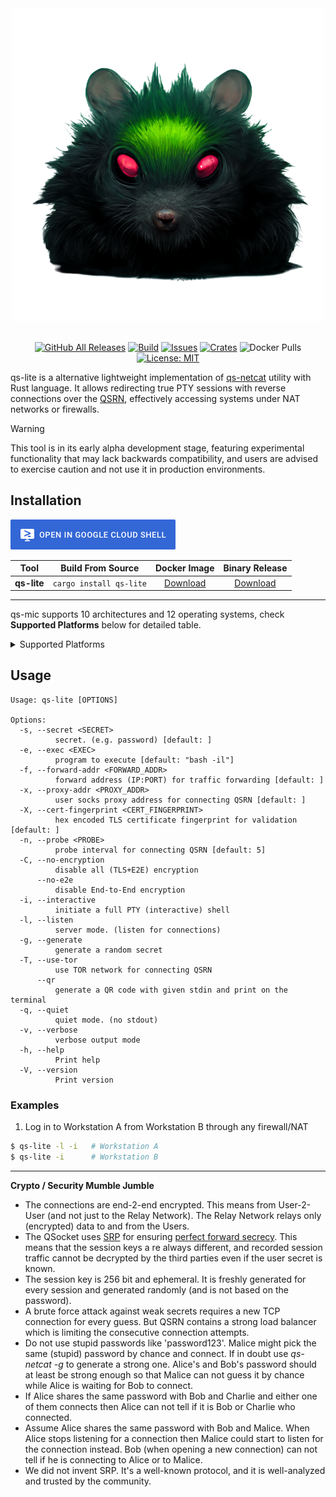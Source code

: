 <div align="center">
  <img src=".github/img/banner.png">
  <br>
  <br>


  [![GitHub All Releases][release-img]][release]
  [![Build][workflow-img]][workflow]
  [![Issues][issues-img]][issues]
  [![Crates][crates-img]][crates]
  ![Docker Pulls][docker-pulls]
  [![License: MIT][license-img]][license]
</div>

[crates]: https://crates.io/crates/qs-lite
[crates-img]: https://img.shields.io/crates/v/qs-lite
[release]: https://github.com/qsocket/qs-lite/releases
[release-img]: https://img.shields.io/github/v/release/qsocket/qs-lite
[downloads]: https://github.com/qsocket/qs-lite/releases
[downloads-img]: https://img.shields.io/github/downloads/qsocket/qs-lite/total?logo=github
[issues]: https://github.com/qsocket/qs-lite/issues
[issues-img]: https://img.shields.io/github/issues/qsocket/qs-lite?color=red
[docker-pulls]: https://img.shields.io/docker/pulls/qsocket/qs-lite?logo=docker&label=docker%20pulls
[license]: https://raw.githubusercontent.com/qsocket/qs-lite/master/LICENSE
[license-img]: https://img.shields.io/github/license/qsocket/qs-lite.svg
[google-cloud-shell]: https://console.cloud.google.com/cloudshell/open?git_repo=https://github.com/qsocket/qs-lite&tutorial=README.md
[workflow-img]: https://github.com/qsocket/qs-lite/actions/workflows/main.yml/badge.svg
[workflow]: https://github.com/qsocket/qs-lite/actions/workflows/main.yml
[qsrn]: https://github.com/qsocket/qsrn


qs-lite is a alternative lightweight implementation of [qs-netcat](https://github.com/qsocket/qs-netcat) utility with Rust language. It allows redirecting true PTY sessions with reverse connections over the [QSRN](qsrn), effectively accessing systems under NAT networks or firewalls.

> [!WARNING]  
> This tool is in its early alpha development stage, featuring experimental functionality that may lack backwards compatibility, and users are advised to exercise caution and not use it in production environments.

## Installation

[![Open in Cloud Shell](.github/img/cloud-shell.png)](google-cloud-shell)

|  **Tool**   |                    **Build From Source**                     |      **Docker Image**       | **Binary Release**  |
| :---------: | :----------------------------------------------------------: | :-------------------------: | :-----------------: |
| **qs-lite** |                 ```cargo install qs-lite```                  | [Download](#docker-install) | [Download](release) |

---
qs-mic supports 10 architectures and 12 operating systems, check **Supported Platforms** below for detailed table.

<details>
<summary>Supported Platforms</summary>

| **Platform**  | **AMD64** | **386** | **ARM** | **ARM64** | **MIPS** | **MIPS64** | **MIPS64LE** | **PPC64** | **PPC64LE** | **S390X** |
| :-----------: | :-------: | :-----: | :-----: | :-------: | :------: | :--------: | :----------: | :-------: | :---------: | :-------: |
|   **Linux**   |     ✅     |    ✅    |    ✅    |     ✅     |    ✅     |     ✅      |      ✅       |     ✅     |      ✅      |     ✅     |
|  **Darwin**   |     ✅     |    ❌    |    ❌    |     ✅     |    ❌     |     ❌      |      ❌       |     ❌     |      ❌      |     ❌     |
|  **Windows**  |     ✅     |    ✅    |    ✅    |     ✅     |    ❌     |     ❌      |      ❌       |     ❌     |      ❌      |     ❌     |
|  **OpenBSD**  |     ✅     |    ✅    |    ✅    |     ✅     |    ❌     |     ✅      |      ❌       |     ❌     |      ❌      |     ❌     |
|  **NetBSD**   |     ✅     |    ✅    |    ✅    |     ✅     |    ❌     |     ❌      |      ❌       |     ❌     |      ❌      |     ❌     |
|  **FreeBSD**  |     ✅     |    ✅    |    ✅    |     ✅     |    ❌     |     ❌      |      ❌       |     ❌     |      ❌      |     ❌     |
|  **Android**  |     ✅     |    ✅    |    ✅    |     ✅     |    ❌     |     ❌      |      ❌       |     ❌     |      ❌      |     ❌     |
|    **IOS**    |     ✅     |    ❌    |    ❌    |     ✅     |    ❌     |     ❌      |      ❌       |     ❌     |      ❌      |     ❌     |
|  **Solaris**  |     ✅     |    ❌    |    ❌    |     ❌     |    ❌     |     ❌      |      ❌       |     ❌     |      ❌      |     ❌     |
|  **Illumos**  |     ✅     |    ❌    |    ❌    |     ❌     |    ❌     |     ❌      |      ❌       |     ❌     |      ❌      |     ❌     |
| **Dragonfly** |     ✅     |    ❌    |    ❌    |     ❌     |    ❌     |     ❌      |      ❌       |     ❌     |      ❌      |     ❌     |
|    **AIX**    |     ❌     |    ❌    |    ❌    |     ❌     |    ❌     |     ❌      |      ❌       |     ✅     |      ❌      |     ❌     |

</details>

## Usage
```
Usage: qs-lite [OPTIONS]

Options:
  -s, --secret <SECRET>
          secret. (e.g. password) [default: ]
  -e, --exec <EXEC>
          program to execute [default: "bash -il"]
  -f, --forward-addr <FORWARD_ADDR>
          forward address (IP:PORT) for traffic forwarding [default: ]
  -x, --proxy-addr <PROXY_ADDR>
          user socks proxy address for connecting QSRN [default: ]
  -X, --cert-fingerprint <CERT_FINGERPRINT>
          hex encoded TLS certificate fingerprint for validation [default: ]
  -n, --probe <PROBE>
          probe interval for connecting QSRN [default: 5]
  -C, --no-encryption
          disable all (TLS+E2E) encryption
      --no-e2e
          disable End-to-End encryption
  -i, --interactive
          initiate a full PTY (interactive) shell
  -l, --listen
          server mode. (listen for connections)
  -g, --generate
          generate a random secret
  -T, --use-tor
          use TOR network for connecting QSRN
      --qr
          generate a QR code with given stdin and print on the terminal
  -q, --quiet
          quiet mode. (no stdout)
  -v, --verbose
          verbose output mode
  -h, --help
          Print help
  -V, --version
          Print version
```
### Examples
1. Log in to Workstation A from Workstation B through any firewall/NAT
```bash
$ qs-lite -l -i   # Workstation A
$ qs-lite -i      # Workstation B
```
---
**Crypto / Security Mumble Jumble**
- The connections are end-2-end encrypted. This means from User-2-User (and not just to the Relay Network). The Relay Network relays only (encrypted) data to and from the Users.
- The QSocket uses [SRP](https://en.wikipedia.org/wiki/Secure_Remote_Password_protocol) for ensuring [perfect forward secrecy](https://en.wikipedia.org/wiki/Forward_secrecy). This means that the session keys a
re always different, and recorded session traffic cannot be decrypted by the third parties even if the user secret is known.
- The session key is 256 bit and ephemeral. It is freshly generated for every session and generated randomly (and is not based on the password).
- A brute force attack against weak secrets requires a new TCP connection for every guess. But QSRN contains a strong load balancer which is limiting the consecutive connection attempts.
- Do not use stupid passwords like 'password123'. Malice might pick the same (stupid) password by chance and connect. If in doubt use *qs-netcat -g* to generate a strong one. Alice's and Bob's password should at least be strong enough so that Malice can not guess it by chance while Alice is waiting for Bob to connect.
- If Alice shares the same password with Bob and Charlie and either one of them connects then Alice can not tell if it is Bob or Charlie who connected.
- Assume Alice shares the same password with Bob and Malice. When Alice stops listening for a connection then Malice could start to listen for the connection instead. Bob (when opening a new connection) can not tell if he is connecting to Alice or to Malice.
- We did not invent SRP. It's a well-known protocol, and it is well-analyzed and trusted by the community. 

